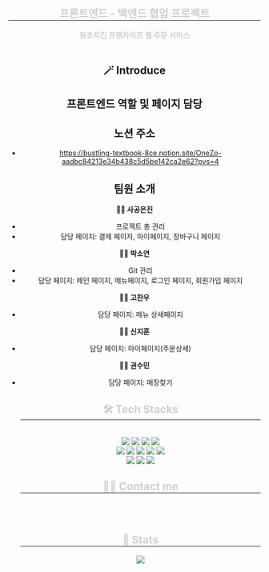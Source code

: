 
<div align= "center"> 
    <h2 style="border-bottom: 1px solid #21262d; color: #c9d1d9;"> 프론트엔드 - 백엔드 협업 프로젝트 </h2>  
    <div style="font-weight: 700; font-size: 15px; text-align: center; color: #c9d1d9;"> 원조치킨 프랜차이즈 웹 주문 서비스 </div> 
    <br/>

## 🪄 Introduce

## 프론트엔드 역할 및 페이지 담당

## 노션 주소 
  
  - https://bustling-textbook-8ce.notion.site/OneZo-aadbc84213e34b438c5d5be142ca2e62?pvs=4

## 팀원 소개

**🙋‍♀️ 사공은진**

  - 프로젝트 총 관리
  - 담당 페이지: 결제 페이지, 마이페이지, 장바구니 페이지

**🙋‍♀️ 박소연**

  - Git 관리
  - 담당 페이지: 메인 페이지, 메뉴페이지, 로그인 페이지, 회원가입 페이지

**🙋‍♂️ 고찬우**

 - 담당 페이지: 메뉴 상세페이지

**🙋‍♂️ 신지훈**

 - 담당 페이지: 마이페이지(주문상세)   

**🙋‍♀️ 권수민**

 - 담당 페이지: 매장찾기

    <div align= "center">
    <h2 style="border-bottom: 1px solid #21262d; color: #c9d1d9;"> 🛠️ Tech Stacks </h2> <br> 
    <div style="margin: 0 auto; text-align: center;" align= "center"> <img src="https://img.shields.io/badge/HTML5-E34F26?style=for-the-badge&logo=HTML5&logoColor=white">
          <img src="https://img.shields.io/badge/CSS3-1572B6?style=for-the-badge&logo=CSS3&logoColor=white">
          <img src="https://img.shields.io/badge/Javascript-F7DF1E?style=for-the-badge&logo=Javascript&logoColor=white">
          <img src="https://img.shields.io/badge/React-61DAFB?style=for-the-badge&logo=React&logoColor=white">
          <br/><img src="https://img.shields.io/badge/Prettier-F7B93E?style=for-the-badge&logo=Prettier&logoColor=white">
          <img src="https://img.shields.io/badge/Figma-F24E1E?style=for-the-badge&logo=Figma&logoColor=white">
          <img src="https://img.shields.io/badge/Notion-000000?style=for-the-badge&logo=Notion&logoColor=white">
          <img src="https://img.shields.io/badge/Eslint-4B32C3?style=for-the-badge&logo=Eslint&logoColor=white">
          <img src="https://img.shields.io/badge/Git-F05032?style=for-the-badge&logo=Git&logoColor=white">
          <br/><img src="https://img.shields.io/badge/Github-181717?style=for-the-badge&logo=Github&logoColor=white">
          <img src="https://img.shields.io/badge/Slack-4A154B?style=for-the-badge&logo=Slack&logoColor=white">
          <img src="https://img.shields.io/badge/StyledComponents-DB7093?style=for-the-badge&logo=StyledComponents&logoColor=white">
          </div>
    </div>
    <div align= "center">
    <h2 style="border-bottom: 1px solid #21262d; color: #c9d1d9;"> 🧑‍💻 Contact me </h2> <br> 
    <div align= "center">  </div>  <br> 
    <div align= "center">  </div> 
    </div>
    <div align= "center"> 
    <h2 style="border-bottom: 1px solid #21262d; color: #c9d1d9;"> 🏅 Stats </h2> <div align= "center"> <img src="https://github-readme-stats.vercel.app/api?username=devcumulus&bg_color=180,000000,&title_color=000000&text_color=000000"
         />  </div> 
    </div>


   
